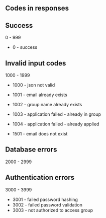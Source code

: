 ## Codes in responses

## Success

0 - 999

* 0 - success

## Invalid input codes

1000 - 1999

* 1000 - json not valid

* 1001 - email already exists
* 1002 - group name already exists
* 1003 - application failed - already in group
* 1004 - application failed - already applied


* 1501 - email does not exist

## Database errors

2000 - 2999

## Authentication errors

3000 - 3999

* 3001 - failed password hashing
* 3002 - failed password validation
* 3003 - not authorized to access group

